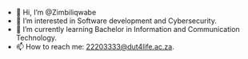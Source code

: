 - 👋 Hi, I’m @Zimbiliqwabe
- 👀 I’m interested in Software development and Cybersecurity.
- 🌱 I’m currently learning Bachelor in Information and Communication Technology.
- 📫 How to reach me: 22203333@dut4life.ac.za.

<!---
Zimbiliqwabe/Zimbiliqwabe is a ✨ special ✨ repository because its `README.md` (this file) appears on your GitHub profile.
You can click the Preview link to take a look at your changes.
--->
